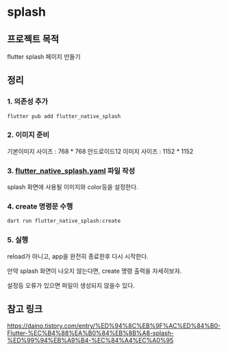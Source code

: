 # splash


## 프로젝트 목적

flutter splash 페이지 만들기

## 정리

### 1. 의존성 추가

```bash
flutter pub add flutter_native_splash
```

### 2. 이미지 준비

기본이미지 사이즈 : 768 * 768
안드로이드12 이미지 사이즈 : 1152 * 1152

### 3. [flutter_native_splash.yaml](./flutter_native_splash.yaml) 파일 작성

splash 화면에 사용될 이미지와 color등을 설정한다.

### 4. create 명령문 수행

```bash
dart run flutter_native_splash:create
```

### 5. 실행

reload가 아니고, app을 완전히 종료한후 다시 시작한다.

만약 splash 화면이 나오지 않는다면, create 명령 출력을 자세히보자.

설정등 오류가 있으면 파일이 생성되지 않을수 있다.

## 참고 링크

https://daino.tistory.com/entry/%ED%94%8C%EB%9F%AC%ED%84%B0-Flutter-%EC%B4%88%EA%B0%84%EB%8B%A8-splash-%ED%99%94%EB%A9%B4-%EC%84%A4%EC%A0%95